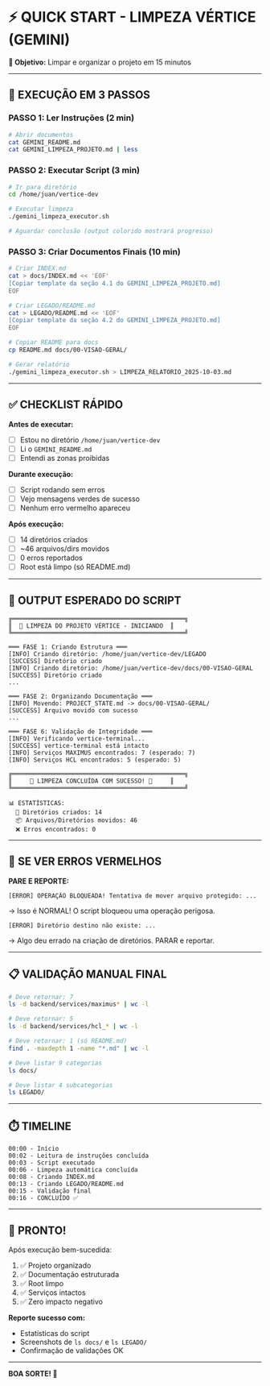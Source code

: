 # ⚡ QUICK START - LIMPEZA VÉRTICE (GEMINI)

**🎯 Objetivo:** Limpar e organizar o projeto em 15 minutos

---

## 🚀 EXECUÇÃO EM 3 PASSOS

### PASSO 1: Ler Instruções (2 min)
```bash
# Abrir documentos
cat GEMINI_README.md
cat GEMINI_LIMPEZA_PROJETO.md | less
```

### PASSO 2: Executar Script (3 min)
```bash
# Ir para diretório
cd /home/juan/vertice-dev

# Executar limpeza
./gemini_limpeza_executor.sh

# Aguardar conclusão (output colorido mostrará progresso)
```

### PASSO 3: Criar Documentos Finais (10 min)
```bash
# Criar INDEX.md
cat > docs/INDEX.md << 'EOF'
[Copiar template da seção 4.1 do GEMINI_LIMPEZA_PROJETO.md]
EOF

# Criar LEGADO/README.md
cat > LEGADO/README.md << 'EOF'
[Copiar template da seção 4.2 do GEMINI_LIMPEZA_PROJETO.md]
EOF

# Copiar README para docs
cp README.md docs/00-VISAO-GERAL/

# Gerar relatório
./gemini_limpeza_executor.sh > LIMPEZA_RELATORIO_2025-10-03.md
```

---

## ✅ CHECKLIST RÁPIDO

**Antes de executar:**
- [ ] Estou no diretório `/home/juan/vertice-dev`
- [ ] Li o `GEMINI_README.md`
- [ ] Entendi as zonas proibidas

**Durante execução:**
- [ ] Script rodando sem erros
- [ ] Vejo mensagens verdes de sucesso
- [ ] Nenhum erro vermelho apareceu

**Após execução:**
- [ ] 14 diretórios criados
- [ ] ~46 arquivos/dirs movidos
- [ ] 0 erros reportados
- [ ] Root está limpo (só README.md)

---

## 🎯 OUTPUT ESPERADO DO SCRIPT

```
╔════════════════════════════════════════════════╗
║  🧹 LIMPEZA DO PROJETO VÉRTICE - INICIANDO  ║
╚════════════════════════════════════════════════╝

═══ FASE 1: Criando Estrutura ═══
[INFO] Criando diretório: /home/juan/vertice-dev/LEGADO
[SUCCESS] Diretório criado
[INFO] Criando diretório: /home/juan/vertice-dev/docs/00-VISAO-GERAL
[SUCCESS] Diretório criado
...

═══ FASE 2: Organizando Documentação ═══
[INFO] Movendo: PROJECT_STATE.md -> docs/00-VISAO-GERAL/
[SUCCESS] Arquivo movido com sucesso
...

═══ FASE 6: Validação de Integridade ═══
[INFO] Verificando vertice-terminal...
[SUCCESS] vertice-terminal está intacto
[INFO] Serviços MAXIMUS encontrados: 7 (esperado: 7)
[INFO] Serviços HCL encontrados: 5 (esperado: 5)

╔════════════════════════════════════════════════╗
║     🎉 LIMPEZA CONCLUÍDA COM SUCESSO! 🎉     ║
╚════════════════════════════════════════════════╝

📊 ESTATÍSTICAS:
  📁 Diretórios criados: 14
  📦 Arquivos/Diretórios movidos: 46
  ❌ Erros encontrados: 0
```

---

## 🚫 SE VER ERROS VERMELHOS

**PARE E REPORTE:**

```
[ERROR] OPERAÇÃO BLOQUEADA! Tentativa de mover arquivo protegido: ...
```
→ Isso é NORMAL! O script bloqueou uma operação perigosa.

```
[ERROR] Diretório destino não existe: ...
```
→ Algo deu errado na criação de diretórios. PARAR e reportar.

---

## 📋 VALIDAÇÃO MANUAL FINAL

```bash
# Deve retornar: 7
ls -d backend/services/maximus* | wc -l

# Deve retornar: 5
ls -d backend/services/hcl_* | wc -l

# Deve retornar: 1 (só README.md)
find . -maxdepth 1 -name "*.md" | wc -l

# Deve listar 9 categorias
ls docs/

# Deve listar 4 subcategorias
ls LEGADO/
```

---

## ⏱️ TIMELINE

```
00:00 - Início
00:02 - Leitura de instruções concluída
00:03 - Script executado
00:06 - Limpeza automática concluída
00:08 - Criando INDEX.md
00:13 - Criando LEGADO/README.md
00:15 - Validação final
00:16 - CONCLUÍDO ✅
```

---

## 🎉 PRONTO!

Após execução bem-sucedida:

1. ✅ Projeto organizado
2. ✅ Documentação estruturada
3. ✅ Root limpo
4. ✅ Serviços intactos
5. ✅ Zero impacto negativo

**Reporte sucesso com:**
- Estatísticas do script
- Screenshots de `ls docs/` e `ls LEGADO/`
- Confirmação de validações OK

---

**BOA SORTE! 🚀**
